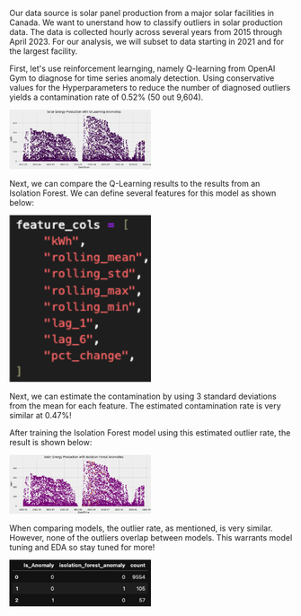 Our data source is solar panel production from a major solar facilities in Canada. We want to unerstand how to classify outliers in solar production data. The data is collected hourly across several years from 2015 through April 2023. For our analysis, we will subset to data starting in 2021 and for the largest facility.

First, let's use reinforcement learnging, namely Q-learning from OpenAI Gym to diagnose for time series anomaly detection. Using conservative values for the Hyperparameters to reduce the number of diagnosed outliers yields a contamination rate of 0.52% (50 out 9,604). 

<img src="https://github.com/mwheeler235/ts-anamoly-detection-q-learning/blob/main/img/anomaly_ts_q_learning.png" width=50% height=50%>

Next, we can compare the Q-Learning results to the results from an Isolation Forest. We can define several features for this model as shown below:

<img src="https://github.com/mwheeler235/ts-anamoly-detection-q-learning/blob/main/img/isolation_forest_features.png" width=50% height=50%>

Next, we can estimate the contamination by using 3 standard deviations from the mean for each feature. The estimated contamination rate is very similar at 0.47%!

After training the Isolation Forest model using this estimated outlier rate, the result is shown below:

<img src="https://github.com/mwheeler235/ts-anamoly-detection-q-learning/blob/main/img/anomaly_ts_isolation_forest.png" width=50% height=50%>

When comparing models, the outlier rate, as mentioned, is very similar. However, none of the outliers overlap between models. This warrants model tuning and EDA so stay tuned for more!

<img src="https://github.com/mwheeler235/ts-anamoly-detection-q-learning/blob/main/img/model_anomaly_summary.png" width=50% height=50%>